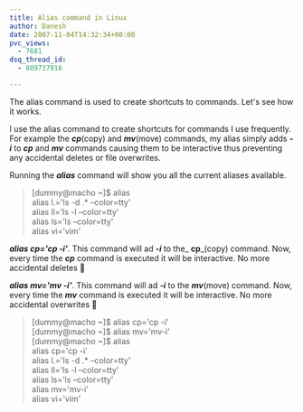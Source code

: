 ```yaml
---
title: Alias command in Linux
author: Danesh
date: 2007-11-04T14:32:34+00:00
pvc_views:
  - 7681
dsq_thread_id:
  - 889737916

---
```

The alias command is used to create shortcuts to commands. Let's see how it works.

I use the alias command to create shortcuts for commands I use frequently. For example the _**cp**_(copy) and _**mv**_(move) commands, my alias simply adds _**-i**_ to _**cp**_ and _**mv**_ commands causing them to be interactive thus preventing any accidental deletes or file overwrites.

Running the _**alias**_ command will show you all the current aliases available.

> [dummy@macho ~]$ alias  
> alias l.='ls -d .* &#8211;color=tty'  
> alias ll='ls -l &#8211;color=tty'  
> alias ls='ls &#8211;color=tty'  
> alias vi='vim'

_**alias cp='cp -i'**_. This command will ad _**-i**_ to the_ **cp**_(copy) command. Now, every time the _**cp**_ command is executed it will be interactive. No more accidental deletes 🙂

_**alias mv='mv -i'**_. This command will ad _**-i**_ to the _**mv**_(move) command. Now, every time the _**mv**_ command is executed it will be interactive. No more accidental overwrites 🙂

> [dummy@macho ~]$ alias cp='cp -i'  
> [dummy@macho ~]$ alias mv='mv-i'  
> [dummy@macho ~]$ alias  
> alias cp='cp -i'  
> alias l.='ls -d .* &#8211;color=tty'  
> alias ll='ls -l &#8211;color=tty'  
> alias ls='ls &#8211;color=tty'  
> alias mv='mv-i'  
> alias vi='vim'